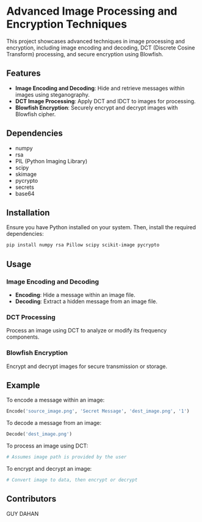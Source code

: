 
# Advanced Image Processing and Encryption Techniques

This project showcases advanced techniques in image processing and encryption, including image encoding and decoding, DCT (Discrete Cosine Transform) processing, and secure encryption using Blowfish.

## Features

- **Image Encoding and Decoding**: Hide and retrieve messages within images using steganography.
- **DCT Image Processing**: Apply DCT and IDCT to images for processing.
- **Blowfish Encryption**: Securely encrypt and decrypt images with Blowfish cipher.

## Dependencies

- numpy
- rsa
- PIL (Python Imaging Library)
- scipy
- skimage
- pycrypto
- secrets
- base64

## Installation

Ensure you have Python installed on your system. Then, install the required dependencies:

```bash
pip install numpy rsa Pillow scipy scikit-image pycrypto
```

## Usage

### Image Encoding and Decoding

- **Encoding**: Hide a message within an image file.
- **Decoding**: Extract a hidden message from an image file.

### DCT Processing

Process an image using DCT to analyze or modify its frequency components.

### Blowfish Encryption

Encrypt and decrypt images for secure transmission or storage.

## Example

To encode a message within an image:

```python
Encode('source_image.png', 'Secret Message', 'dest_image.png', '1')
```

To decode a message from an image:

```python
Decode('dest_image.png')
```

To process an image using DCT:

```python
# Assumes image path is provided by the user
```

To encrypt and decrypt an image:

```python
# Convert image to data, then encrypt or decrypt
```


## Contributors

GUY DAHAN


